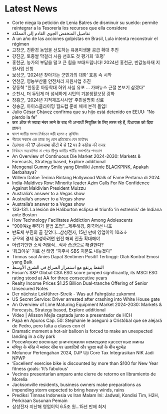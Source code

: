 # Latest News
-  Corte niega la petición de Lenia Batres de disminuir su sueldo: permite reintegrar a la Tesorería los recursos que ella considere
-  تفاصيل المنخفض الجوي القادم إلى المملكة
-  A un año de las acciones golpistas en Brasil, Lula intenta reconstruir el régimen
-  고창군, 친환경 농업을 선도하는 유용미생물 공급 확대 추진
-  강진군, 토종쌀 막걸리 시음 선호도 첫 평가회 ‘호평’
-  홍천군, 농가의 부담을 덜고 큰 힘을 보태드립니다! 2024년 홍천군, 반값농자재 지원사업 신청
-  보성군, ‘2024년 찾아가는 군민과의 대화’ 호응 속 시작
-  연천군, 영농부산물 안전처리 지원사업 추진
-  장동혁 "한동훈 아동학대 허위 사실 유포 … 가짜뉴스 근절 본보기 삼겠다"
-  순천시, 더 두텁게 더 섬세하게 시민의 기본생활보장 강화
-  장흥군, ‘2024년 지적재조사사업’ 주민설명회 성료
-  청송군, 아이스클라이밍 월드컵 준비 체제 본격 돌입!
-  Julio César Chávez confirma que su hijo está detenido en EEUU: “No pierdo la fe”
-  कट ऑफ से ज्यादा नंबर लाने के बाद भी अभ्यर्थी नियुक्ति के लिए तरस रहे हैं, विधायक को दिया ज्ञापन
-  দ্বাদশ জাতীয় সংসদ নির্বাচনে জয়ী হলেন ৫ কৃষিবিদ
-  শীতের সকালে এক চামচ মধু রোগ প্রতিরোধে যেন মহৌষধ
-  तेलंगाना की 17 लोकसभा सीटों में से 12 पर है कांग्रेस की नजर
-  নির্বাচনে সহযোগিতা না পেয়ে শ্রীপুর জাতীয় পার্টির সভাপতির পদত্যাগ
-  An Overview of Continuous Die Market 2024-2030: Markets & Forecasts, Strategy based, Explore additional
-  Mengenal Gummy Smile yang Dimiliki Jennie BLACKPINK, Apakah Berbahaya?
-  Willem Dafoe Terima Bintang Hollywood Walk of Fame Pertama di 2024
-  India-Maldives Row: Minority leader Azim Calls For No Confidence Against Maldivian President Muizzu
-  Australia’s answer to a Vegas show
-  Australia’s answer to a Vegas show
-  Australia’s answer to a Vegas show
-  133-131. La lesión de Haliburton eclipsa el triunfo ‘in extremis’ de Indiana ante Boston
-  How Technology Facilitates Addiction Among Adolescents
-  "900여㎏ 무허가 불법 조업"…제주해경, 중국어선 나포
-  반도체 부진의 골 깊었다…삼성전자, 15년 만에 영업이익 10조↓
-  규모의 경제 달성하려면 원전 해외 진출 확대해야
-  어렵기만한 소식·저염식…식사 습관으로 해결한다?
-  ‘워크아웃’ 기로 선 태영 “지주사‧SBS 지분도 내놓겠다”
-  Timnas soal Anies Dapat Sentimen Positif Tertinggi: Olah Kontrol Emosi yang Baik
-  النفط يرتفع مع استمرار الصراع في الشرق الأوسط
-  Fosun's S&P Global CSA ESG score jumped significantly, its MSCI ESG rating stood at AA for three consecutive years
-  Realty Income Prices $1.25 Billion Dual-tranche Offering of Senior Unsecured Notes
-  Der nächste Lokführer-Streik - Was auf Fahrgäste zukommt
-  US Secret Service: Driver arrested after crashing into White House gate
-  An Overview of Lime Maturing Equipment Market 2024-2030: Markets & Forecasts, Strategy based, Explore additional
-  Vídeo | Alisson Mejía captada junto a presentador de HCH
-  Papá en Apuros Cap. 50: Stephanie le aseguró a Cristóbal que se alejará de Pedro, pero falta a clases con él
-  Dramatic moment a hot-air balloon is forced to make an unexpected landing in a city park
-  Российские военные уничтожили немецкие кассетные мины
-  मणिपुर के मोरेह में म्यांमार सीमा पर उग्रवादियों और सुरक्षा बलों के बीच मुठभेड़
-  Meluncur Pertengahan 2024, DJP Uji Core Tax Integrasikan NIK Jadi NPWP
-  ‘Excellent’ exercise bike is discounted by more than $100 for New Year fitness goals: ‘It’s fabulous’
-  Vecinos presentarían amparo ante cierre de retorno en libramiento de Morelia
-  Jacksonville residents, business owners make preparations as impending storm expected to bring heavy winds, rains
-  Prediksi Timnas Indonesia vs Iran Malam Ini: Jadwal, Kondisi Tim, H2H, Perkiraan Susunan Pemain
-  삼성전자 지난해 영업이익 6.5조 원…15년 만에 최저
